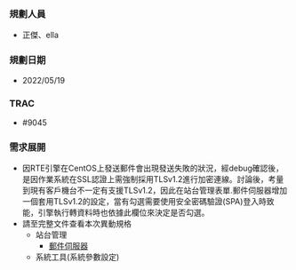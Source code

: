 ### <div id="user">規劃人員</div>
* 正傑、ella

### <div id="updatedate">規劃日期</div>
* 2022/05/19

### <div id="trac">TRAC</div>
* #9045

### <div id="requirement">需求展開</div>
* 因RTE引擎在CentOS上發送郵件會出現發送失敗的狀況，經debug確認後，是因作業系統在SSL認證上需強制採用TLSv1.2進行加密連線。討論後，考量到現有客戶機台不一定有支援TLSv1.2，因此在站台管理表單.郵件伺服器增加一個套用TLSv1.2的設定，當有勾選需要使用安全密碼驗證(SPA)登入時致能，引擎執行轉資料時也依據此欄位來決定是否勾選。
* 請至完整文件查看本次異動規格
  * 站台管理
    * [郵件伺服器](../../../RTE/SITE/parametermailsetting/README.md)
  * 系統工具(系統參數設定)